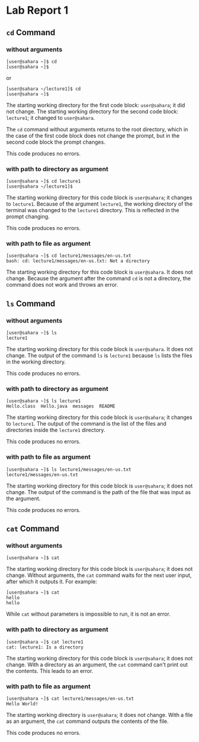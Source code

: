 # Lab Report 1

## `cd` Command

### without arguments

```
[user@sahara ~]$ cd
[user@sahara ~]$
```
or 
```
[user@sahara ~/lecture1]$ cd
[user@sahara ~]$
```
The starting working directory for the first code block: `user@sahara`; it did not change. The starting working directory for the second code block: `lecture1`; it changed to `user@sahara`. 

The `cd` command without arguments returns to the root directory, which in the case of the first code block does not change the prompt, but in the second code block the prompt changes. 

This code produces no errors.

### with path to directory as argument

```
[user@sahara ~]$ cd lecture1
[user@sahara ~/lecture1]$
```
The starting working directory for this code block is `user@sahara`; it changes to `lecture1`. Because of the argument `lecture1`, the working directory of the terminal was changed to the `lecture1` directory. 
This is reflected in the prompt changing. 

This code produces no errors.

### with path to file as argument

```
[user@sahara ~]$ cd lecture1/messages/en-us.txt
bash: cd: lecture1/messages/en-us.txt: Not a directory
```
The starting working directory for this code block is `user@sahara`. It does not change. Because the argument after the command `cd` is not a directory, the command does not work and throws an error. 

## `ls` Command

### without arguments

```
[user@sahara ~]$ ls
lecture1
```
The starting working directory for this code block is `user@sahara`. It does not change. The output of the command `ls` is `lecture1` because `ls` lists the files in the working directory. 

This code produces no errors.

### with path to directory as argument

```
[user@sahara ~]$ ls lecture1
Hello.class  Hello.java  messages  README
```
The starting working directory for this code block is `user@sahara`; it changes to `lecture1`. The output of the command is the list of the files and directories inside the `lecture1` directory. 

This code produces no errors.

### with path to file as argument

```
[user@sahara ~]$ ls lecture1/messages/en-us.txt
lecture1/messages/en-us.txt
```
The starting working directory for this code block is `user@sahara`; it does not change. The output of the command is the path of the file that was input as the argument. 

This code produces no errors.

## `cat` Command

### without arguments

```
[user@sahara ~]$ cat

```
The starting working directory for this code block is `user@sahara`; it does not change. Without arguments, the `cat` command waits for the next user input, after which it outputs it. For example: 
```
[user@sahara ~]$ cat
hello
hello
```
While `cat` without parameters is impossible to run, it is not an error. 

### with path to directory as argument

```
[user@sahara ~]$ cat lecture1
cat: lecture1: Is a directory
```
The starting working directory for this code block is `user@sahara`; it does not change. With a directory as an argument, the `cat` command can't print out the contents. This leads to an error. 

### with path to file as argument

```
[user@sahara ~]$ cat lecture1/messages/en-us.txt
Hello World!
```
The starting working directory is `user@sahara`; it does not change. With a file as an argument, the `cat` command outputs the contents of the file. 

This code produces no errors. 
